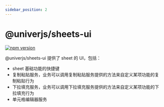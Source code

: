 ```yaml
---
sidebar_position: 2
---
```


# @univerjs/sheets-ui

[![npm version](https://badge.fury.io/js/@univerjs%2Fsheets-ui.svg)](https://badge.fury.io/js/@univerjs%2Fsheets-ui)

@univerjs/sheets-ui 提供了 sheet 的 UI，包括：

* sheet 基础功能的快捷键
* 复制粘贴服务，业务可以调用复制粘贴服务提供的方法来自定义某项功能的复制粘贴行为
* 下拉填充服务，业务可以调用下拉填充服务提供的方法来自定义某项功能的下拉填充行为
* 单元格编辑器服务
